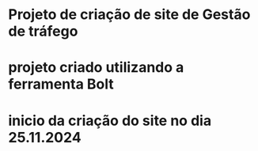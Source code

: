 # Projeto de criação de site de Gestão de tráfego

# projeto criado utilizando a ferramenta Bolt


# inicio da criação do site no dia 25.11.2024

